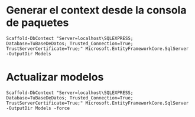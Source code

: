 ﻿
# Generar el context desde la consola de paquetes

```
Scaffold-DbContext "Server=localhost\SQLEXPRESS; Database=TuBaseDeDatos; Trusted_Connection=True; TrustServerCertificate=True;" Microsoft.EntityFrameworkCore.SqlServer -OutputDir Models
```

# Actualizar modelos

```
Scaffold-DbContext "Server=localhost\SQLEXPRESS; Database=TuBaseDeDatos; Trusted_Connection=True; TrustServerCertificate=True;" Microsoft.EntityFrameworkCore.SqlServer -OutputDir Models -force
```
